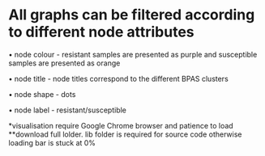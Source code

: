 # All graphs can be filtered according to different node attributes

• node colour - resistant samples are presented as purple and susceptible samples are presented as orange

• node title - node titles correspond to the different BPAS clusters

• node shape - dots

• node label - resistant/susceptible

*visualisation require Google Chrome browser and patience to load
**download full lolder. lib folder is required for source code otherwise loading bar is stuck at 0%
